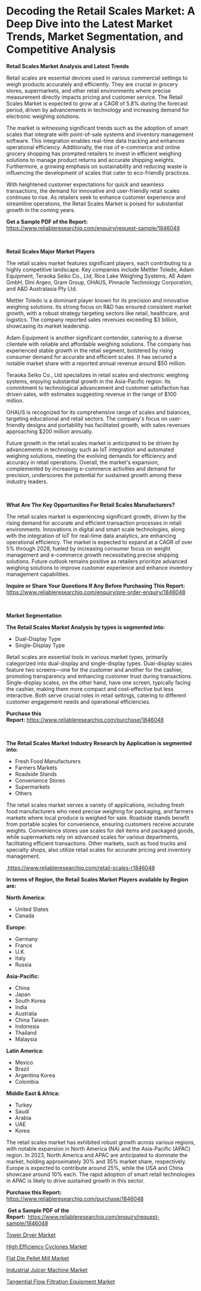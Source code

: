 <p><h1>Decoding the Retail Scales Market: A Deep Dive into the Latest Market Trends, Market Segmentation, and Competitive Analysis</h1></p><p><strong>Retail Scales Market Analysis and Latest Trends</strong></p>
<p><p>Retail scales are essential devices used in various commercial settings to weigh products accurately and efficiently. They are crucial in grocery stores, supermarkets, and other retail environments where precise measurement directly impacts pricing and customer service. The Retail Scales Market is expected to grow at a CAGR of 5.8% during the forecast period, driven by advancements in technology and increasing demand for electronic weighing solutions.</p><p>The market is witnessing significant trends such as the adoption of smart scales that integrate with point-of-sale systems and inventory management software. This integration enables real-time data tracking and enhances operational efficiency. Additionally, the rise of e-commerce and online grocery shopping has prompted retailers to invest in efficient weighing solutions to manage product returns and accurate shipping weights. Furthermore, a growing emphasis on sustainability and reducing waste is influencing the development of scales that cater to eco-friendly practices.</p><p>With heightened customer expectations for quick and seamless transactions, the demand for innovative and user-friendly retail scales continues to rise. As retailers seek to enhance customer experience and streamline operations, the Retail Scales Market is poised for substantial growth in the coming years.</p></p>
<p><strong>Get a Sample PDF of the Report:&nbsp;</strong> <a href="https://www.reliableresearchiq.com/enquiry/request-sample/1846048?utm_campaign=1119&utm_medium=2&utm_source=Github&utm_content=ia&utm_term=11042025&utm_id=retail-scales">https://www.reliableresearchiq.com/enquiry/request-sample/1846048</a></p>
<p>&nbsp;</p>
<p><strong>Retail Scales Major Market Players</strong></p>
<p><p>The retail scales market features significant players, each contributing to a highly competitive landscape. Key companies include Mettler Toledo, Adam Equipment, Teraoka Seiko Co., Ltd, Rice Lake Weighing Systems, AE Adam GmbH, Dini Argeo, Gram Group, OHAUS, Pinnacle Technology Corporation, and A&D Australasia Pty Ltd.</p><p>Mettler Toledo is a dominant player known for its precision and innovative weighing solutions. Its strong focus on R&D has ensured consistent market growth, with a robust strategy targeting sectors like retail, healthcare, and logistics. The company reported sales revenues exceeding $3 billion, showcasing its market leadership.</p><p>Adam Equipment is another significant contender, catering to a diverse clientele with reliable and affordable weighing solutions. The company has experienced stable growth in the retail segment, bolstered by rising consumer demand for accurate and efficient scales. It has secured a notable market share with a reported annual revenue around $50 million.</p><p>Teraoka Seiko Co., Ltd specializes in retail scales and electronic weighing systems, enjoying substantial growth in the Asia-Pacific region. Its commitment to technological advancement and customer satisfaction has driven sales, with estimates suggesting revenue in the range of $100 million.</p><p>OHAUS is recognized for its comprehensive range of scales and balances, targeting educational and retail sectors. The company's focus on user-friendly designs and portability has facilitated growth, with sales revenues approaching $200 million annually.</p><p>Future growth in the retail scales market is anticipated to be driven by advancements in technology such as IoT integration and automated weighing solutions, meeting the evolving demands for efficiency and accuracy in retail operations. Overall, the market's expansion, complemented by increasing e-commerce activities and demand for precision, underscores the potential for sustained growth among these industry leaders.</p></p>
<p>&nbsp;</p>
<p><strong>What Are The Key Opportunities For Retail Scales Manufacturers?</strong></p>
<p><p>The retail scales market is experiencing significant growth, driven by the rising demand for accurate and efficient transaction processes in retail environments. Innovations in digital and smart scale technologies, along with the integration of IoT for real-time data analytics, are enhancing operational efficiency. The market is expected to expand at a CAGR of over 5% through 2028, fueled by increasing consumer focus on weight management and e-commerce growth necessitating precise shipping solutions. Future outlook remains positive as retailers prioritize advanced weighing solutions to improve customer experience and enhance inventory management capabilities.</p></p>
<p><strong>Inquire or Share Your Questions If Any Before Purchasing This Report:</strong> <a href="https://www.reliableresearchiq.com/enquiry/pre-order-enquiry/1846048?utm_campaign=1119&utm_medium=2&utm_source=Github&utm_content=ia&utm_term=11042025&utm_id=retail-scales">https://www.reliableresearchiq.com/enquiry/pre-order-enquiry/1846048</a></p>
<p>&nbsp;</p>
<p><strong>Market Segmentation</strong></p>
<p><strong>The Retail Scales Market Analysis by types is segmented into:</strong></p>
<p><ul><li>Dual-Display Type</li><li>Single-Display Type</li></ul></p>
<p><p>Retail scales are essential tools in various market types, primarily categorized into dual-display and single-display types. Dual-display scales feature two screens—one for the customer and another for the cashier, promoting transparency and enhancing customer trust during transactions. Single-display scales, on the other hand, have one screen, typically facing the cashier, making them more compact and cost-effective but less interactive. Both serve crucial roles in retail settings, catering to different customer engagement needs and operational efficiencies.</p></p>
<p><strong>Purchase this Report:&nbsp;</strong><a href="https://www.reliableresearchiq.com/purchase/1846048?utm_campaign=1119&utm_medium=2&utm_source=Github&utm_content=ia&utm_term=11042025&utm_id=retail-scales">https://www.reliableresearchiq.com/purchase/1846048</a></p>
<p>&nbsp;</p>
<p><strong>The Retail Scales Market Industry Research by Application is segmented into:</strong></p>
<p><ul><li>Fresh Food Manufacturers</li><li>Farmers Markets</li><li>Roadside Stands</li><li>Convenience Stores</li><li>Supermarkets</li><li>Others</li></ul></p>
<p><p>The retail scales market serves a variety of applications, including fresh food manufacturers who need precise weighing for packaging, and farmers markets where local produce is weighed for sale. Roadside stands benefit from portable scales for convenience, ensuring customers receive accurate weights. Convenience stores use scales for deli items and packaged goods, while supermarkets rely on advanced scales for various departments, facilitating efficient transactions. Other markets, such as food trucks and specialty shops, also utilize retail scales for accurate pricing and inventory management.</p></p>
<p><a href="https://www.reliableresearchiq.com/retail-scales-r1846048?utm_campaign=1119&utm_medium=2&utm_source=Github&utm_content=ia&utm_term=11042025&utm_id=retail-scales">&nbsp;https://www.reliableresearchiq.com/retail-scales-r1846048</a></p>
<p><strong>In terms of Region, the Retail Scales Market Players available by Region are:</strong></p>
<p>
    <p> <strong> North America: </strong>
        <ul>
            <li>United States</li>
            <li>Canada</li>
        </ul>
        </p> 
    <p> <strong> Europe: </strong>
        <ul>
            <li>Germany</li>
            <li>France</li>
            <li>U.K.</li>
            <li>Italy</li>
            <li>Russia</li>
        </ul>
        </p> 
    <p> <strong> Asia-Pacific: </strong>
        <ul>
            <li>China</li>
            <li>Japan</li>
            <li>South Korea</li>
            <li>India</li>
            <li>Australia</li>
            <li>China Taiwan</li>
            <li>Indonesia</li>
            <li>Thailand</li>
            <li>Malaysia</li>
        </ul>
        </p> 
    <p> <strong> Latin America: </strong>
        <ul>
            <li>Mexico</li>
            <li>Brazil</li>
            <li>Argentina Korea</li>
            <li>Colombia</li>
        </ul>
        </p> 
    <p> <strong> Middle East & Africa: </strong>
        <ul>
            <li>Turkey</li>
            <li>Saudi</li>
            <li>Arabia</li>
            <li>UAE</li>
            <li>Korea</li>
        </ul>
    </p>
    </p>
<p><p>The retail scales market has exhibited robust growth across various regions, with notable expansion in North America (NA) and the Asia-Pacific (APAC) region. In 2023, North America and APAC are anticipated to dominate the market, holding approximately 30% and 35% market share, respectively. Europe is expected to contribute around 25%, while the USA and China showcase around 10% each. The rapid adoption of smart retail technologies in APAC is likely to drive sustained growth in this sector.</p></p>
<p><strong>Purchase this Report: </strong><a href="https://www.reliableresearchiq.com/purchase/1846048?utm_campaign=1119&utm_medium=2&utm_source=Github&utm_content=ia&utm_term=11042025&utm_id=retail-scales">https://www.reliableresearchiq.com/purchase/1846048</a></p>
<p>&nbsp;<strong>Get a Sample PDF of the Report:&nbsp;&nbsp;</strong><a href="https://www.reliableresearchiq.com/enquiry/request-sample/1846048?utm_campaign=1119&utm_medium=2&utm_source=Github&utm_content=ia&utm_term=11042025&utm_id=retail-scales">https://www.reliableresearchiq.com/enquiry/request-sample/1846048</a></p>
<p><strong></strong></p>
<p><p><a href="https://github.com/tselahiara/Market-Research-Report-List-1/blob/main/tower-dryer-market.md?utm_campaign=1119&utm_medium=2&utm_source=Github&utm_content=ia&utm_term=11042025&utm_id=retail-scales">Tower Dryer Market</a></p><p><a href="https://github.com/barnickclara79/Market-Research-Report-List-1/blob/main/high-efficiency-cyclones-market.md?utm_campaign=1119&utm_medium=2&utm_source=Github&utm_content=ia&utm_term=11042025&utm_id=retail-scales">High Efficiency Cyclones Market</a></p><p><a href="https://github.com/JubayerMia832/Market-Research-Report-List-2/blob/main/flat-die-pellet-mill-market.md?utm_campaign=1119&utm_medium=2&utm_source=Github&utm_content=ia&utm_term=11042025&utm_id=retail-scales">Flat Die Pellet Mill Market</a></p><p><a href="https://github.com/leopardmicheal7019/Market-Research-Report-List-1/blob/main/industrial-juicer-machine-market.md?utm_campaign=1119&utm_medium=2&utm_source=Github&utm_content=ia&utm_term=11042025&utm_id=retail-scales">Industrial Juicer Machine Market</a></p><p><a href="https://github.com/waverlyam689/Market-Research-Report-List-1/blob/main/tangential-flow-filtration-equipment-market.md?utm_campaign=1119&utm_medium=2&utm_source=Github&utm_content=ia&utm_term=11042025&utm_id=retail-scales">Tangential Flow Filtration Equipment Market</a></p></p>